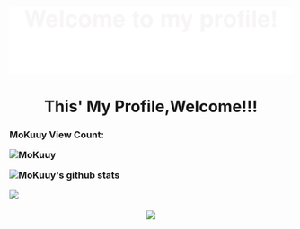 ![](assets/Bottom_up.svg)

<h1 align="center">This' My Profile,Welcome!!!</h1>


<h3>MoKuuy View Count:


![MoKuuy](https://count.getloli.com/get/@MoKuuy?theme=gelbooru)

  




![MoKuuy's github stats](https://github-readme-stats.vercel.app/api?username=MoKuuy&show_icons=true&theme=radical&include_all_commits=true)



<img src="https://github-readme-streak-stats.herokuapp.com/?user=MoKuuy"></img>


<p align="center"> 
<img src="https://profile-counter.glitch.me/MoKuuy/count.svg">  
